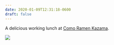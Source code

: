 ```yaml
---
date: 2020-01-09T12:31:18-0600
draft: false
---
```




A delicious working lunch at [Como Ramen Kazama](https://www.ramenkazama.com/como-avenue-menu).

![](/images/2020/22a78bed81.jpg)



